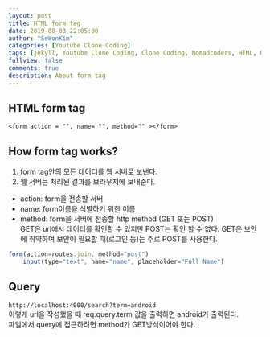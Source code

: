 ```yaml
---
layout: post
title: HTML form tag
date: 2019-08-03 22:05:00
author: "SeWonKim"
categories: [Youtube Clone Coding]
tags: [jekyll, Youtube Clone Coding, Clone Coding, Nomadcoders, HTML, GET, POST, query]
fullview: false
comments: true
description: About form tag
---
```


## HTML form tag
`<form action = "", name= "", method="" ></form>`

## How form tag works?
1. form tag안의 모든 데이터를 웹 서버로 보낸다.
2. 웹 서버는 처리된 결과를 브라우저에 보내준다.

* action: form을 전송할 서버
* name: form이름을 식별하기 위한 이름
* method: form을 서버에 전송할 http method (GET 또는 POST)   
          GET은 url에서 데이터를 확인할 수 있지만 POST는 확인 할 수 없다. 
          GET은 보안에 취약하며 보안이 필요할 때(로그인 등)는 주로 POST를 사용한다.


```javascript
form(action=routes.join, method="post")
    input(type="text", name="name", placeholder="Full Name")
```


## Query
`http://localhost:4000/search?term=android`    
이렇게 url을 작성했을 때 req.query.term 값을 출력하면 android가 출력된다.     
파일에서 query에 접근하려면 method가 GET방식이어야 한다.